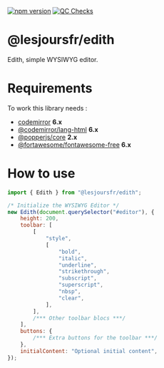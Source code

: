[![npm version](https://badge.fury.io/js/@lesjoursfr%2Fedith.svg)](https://badge.fury.io/js/@lesjoursfr%2Fedith)
[![QC Checks](https://github.com/lesjoursfr/edith/actions/workflows/quality-control.yml/badge.svg)](https://github.com/lesjoursfr/edith/actions/workflows/quality-control.yml)

# @lesjoursfr/edith

Edith, simple WYSIWYG editor.

# Requirements

To work this library needs :

- [codemirror](https://www.npmjs.com/package/codemirror) **6.x**
- [@codemirror/lang-html](https://www.npmjs.com/package/@codemirror/lang-html) **6.x**
- [@popperjs/core](https://www.npmjs.com/package/@popperjs/core) **2.x**
- [@fortawesome/fontawesome-free](https://www.npmjs.com/package/@fortawesome/fontawesome-free) **6.x**

# How to use

```javascript
import { Edith } from "@lesjoursfr/edith";

/* Initialize the WYSIWYG Editor */
new Edith(document.querySelector("#editor"), {
	height: 200,
	toolbar: [
		[
			"style",
			[
				"bold",
				"italic",
				"underline",
				"strikethrough",
				"subscript",
				"superscript",
				"nbsp",
				"clear",
			],
		],
		/*** Other toolbar blocs ***/
	],
	buttons: {
		/*** Extra buttons for the toolbar ***/
	},
	initialContent: "Optional initial content",
});
```
